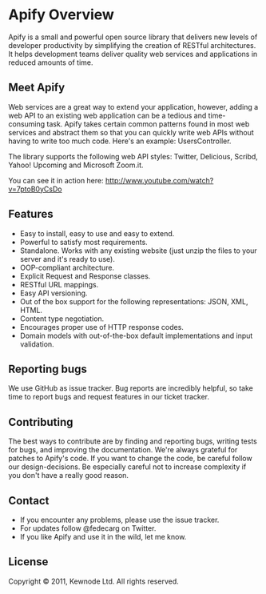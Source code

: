 # Apify Overview

Apify is a small and powerful open source library that delivers new levels of developer productivity by simplifying the creation of RESTful architectures. It helps development teams deliver quality web services and applications in reduced amounts of time.

## Meet Apify
Web services are a great way to extend your application, however, adding a web API to an existing web application can be a tedious and time-consuming task. Apify takes certain common patterns found in most web services and abstract them so that you can quickly write web APIs without having to write too much code. Here's an example: UsersController.

The library supports the following web API styles: Twitter, Delicious, Scribd, Yahoo! Upcoming and Microsoft Zoom.it.

You can see it in action here:
http://www.youtube.com/watch?v=7ptoB0yCsDo

## Features
* Easy to install, easy to use and easy to extend.
* Powerful to satisfy most requirements.
* Standalone. Works with any existing website (just unzip the files to your server and it's ready to use).
* OOP-compliant architecture.
* Explicit Request and Response classes.
* RESTful URL mappings.
* Easy API versioning.
* Out of the box support for the following representations: JSON, XML, HTML.
* Content type negotiation.
* Encourages proper use of HTTP response codes.
* Domain models with out-of-the-box default implementations and input validation.

## Reporting bugs
We use GitHub as issue tracker. Bug reports are incredibly helpful, so take time to report bugs and request features in our ticket tracker.

## Contributing
The best ways to contribute are by finding and reporting bugs, writing tests for bugs, and improving the documentation. We're always grateful for patches to Apify's code. If you want to change the code, be careful follow our design-decisions. Be especially careful not to increase complexity if you don't have a really good reason.

## Contact
* If you encounter any problems, please use the issue tracker.
* For updates follow @fedecarg on Twitter.
* If you like Apify and use it in the wild, let me know.

## License
Copyright © 2011, Kewnode Ltd. All rights reserved.